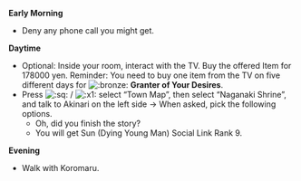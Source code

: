**Early Morning**

- Deny any phone call you might get.

**Daytime**

- Optional: Inside your room, interact with the TV. Buy the offered Item for 178000 yen. Reminder: You need to buy one item from the TV on five different days for ![:bronze:](/assets/bronze.png) **Granter of Your Desires**.
- Press ![:sq:](/assets/square.png) / ![:x1:](/assets/x1.png) select “Town Map”, then select “Naganaki Shrine”, and talk to Akinari on the left side -> When asked, pick the following options.
  - Oh, did you finish the story?
  - You will get Sun (Dying Young Man) Social Link Rank 9.

**Evening**

- Walk with Koromaru.
